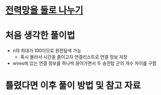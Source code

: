 # [전력망을 둘로 나누기](https://school.programmers.co.kr/learn/courses/30/lessons/86971)

# 처음 생각한 풀이법

- n의 최대가 100이므로 완전탐색 가능
    - 혹시 몰라서 시간을 줄이고자 연결리스트로 연결 정보 저장
- wires에 있는 연결 정보를 하나씩 끊어가면서 두 송전탑 군의 개수 차이를 구함

# 틀렸다면 이후 풀이 방법 및 참고 자료